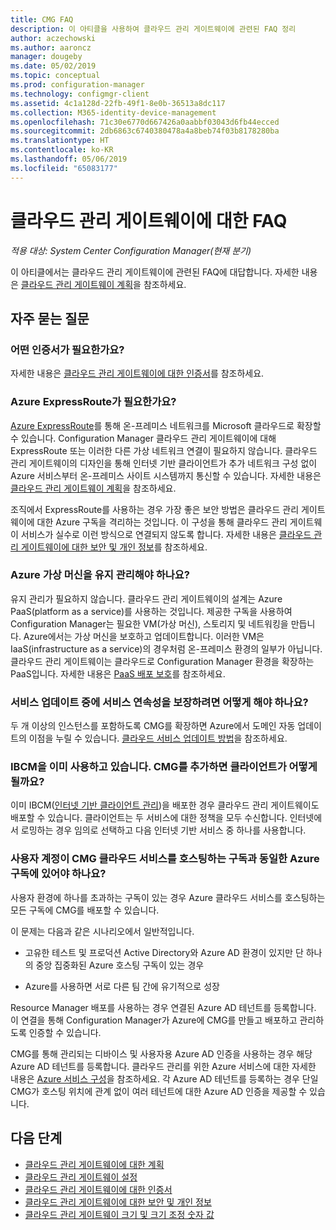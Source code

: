 ```yaml
---
title: CMG FAQ
description: 이 아티클을 사용하여 클라우드 관리 게이트웨이에 관련된 FAQ 정리
author: aczechowski
ms.author: aaroncz
manager: dougeby
ms.date: 05/02/2019
ms.topic: conceptual
ms.prod: configuration-manager
ms.technology: configmgr-client
ms.assetid: 4c1a128d-22fb-49f1-8e0b-36513a8dc117
ms.collection: M365-identity-device-management
ms.openlocfilehash: 71c30e6770d667426a0aabbf03043d6fb44ecced
ms.sourcegitcommit: 2db6863c6740380478a4a8beb74f03b8178280ba
ms.translationtype: HT
ms.contentlocale: ko-KR
ms.lasthandoff: 05/06/2019
ms.locfileid: "65083177"
---
```

# <a name="frequently-asked-questions-about-the-cloud-management-gateway"></a>클라우드 관리 게이트웨이에 대한 FAQ

*적용 대상: System Center Configuration Manager(현재 분기)*

이 아티클에서는 클라우드 관리 게이트웨이에 관련된 FAQ에 대답합니다. 자세한 내용은 [클라우드 관리 게이트웨이 계획](/sccm/core/clients/manage/cmg/plan-cloud-management-gateway)을 참조하세요.


## <a name="frequently-asked-questions"></a>자주 묻는 질문

### <a name="what-certificates-do-i-need"></a>어떤 인증서가 필요한가요?

자세한 내용은 [클라우드 관리 게이트웨이에 대한 인증서](/sccm/core/clients/manage/cmg/certificates-for-cloud-management-gateway)를 참조하세요.


### <a name="do-i-need-azure-expressroute"></a>Azure ExpressRoute가 필요한가요?

[Azure ExpressRoute](/azure/expressroute/expressroute-introduction)를 통해 온-프레미스 네트워크를 Microsoft 클라우드로 확장할 수 있습니다. Configuration Manager 클라우드 관리 게이트웨이에 대해 ExpressRoute 또는 이러한 다른 가상 네트워크 연결이 필요하지 않습니다. 클라우드 관리 게이트웨이의 디자인을 통해 인터넷 기반 클라이언트가 추가 네트워크 구성 없이 Azure 서비스부터 온-프레미스 사이트 시스템까지 통신할 수 있습니다. 자세한 내용은 [클라우드 관리 게이트웨이 계획](/sccm/core/clients/manage/cmg/plan-cloud-management-gateway)을 참조하세요.

조직에서 ExpressRoute를 사용하는 경우 가장 좋은 보안 방법은 클라우드 관리 게이트웨이에 대한 Azure 구독을 격리하는 것입니다. 이 구성을 통해 클라우드 관리 게이트웨이 서비스가 실수로 이런 방식으로 연결되지 않도록 합니다. 자세한 내용은 [클라우드 관리 게이트웨이에 대한 보안 및 개인 정보](/sccm/core/clients/manage/cmg/security-and-privacy-for-cloud-management-gateway)를 참조하세요.


### <a name="do-i-need-to-maintain-the-azure-virtual-machines"></a>Azure 가상 머신을 유지 관리해야 하나요?

유지 관리가 필요하지 않습니다. 클라우드 관리 게이트웨이의 설계는 Azure PaaS(platform as a service)를 사용하는 것입니다. 제공한 구독을 사용하여 Configuration Manager는 필요한 VM(가상 머신), 스토리지 및 네트워킹을 만듭니다. Azure에서는 가상 머신을 보호하고 업데이트합니다. 이러한 VM은 IaaS(infrastructure as a service)의 경우처럼 온-프레미스 환경의 일부가 아닙니다. 클라우드 관리 게이트웨이는 클라우드로 Configuration Manager 환경을 확장하는 PaaS입니다. 자세한 내용은 [PaaS 배포 보호](/azure/security/security-paas-deployments)를 참조하세요.


### <a name="how-can-i-ensure-service-continuity-during-service-updates"></a>서비스 업데이트 중에 서비스 연속성을 보장하려면 어떻게 해야 하나요?

두 개 이상의 인스턴스를 포함하도록 CMG를 확장하면 Azure에서 도메인 자동 업데이트의 이점을 누릴 수 있습니다. [클라우드 서비스 업데이트 방법](/azure/cloud-services/cloud-services-update-azure-service)을 참조하세요.


### <a name="im-already-using-ibcm-if-i-add-cmg-how-do-clients-behave"></a>IBCM을 이미 사용하고 있습니다. CMG를 추가하면 클라이언트가 어떻게 될까요?

이미 IBCM([인터넷 기반 클라이언트 관리](/sccm/core/clients/manage/plan-internet-based-client-management))을 배포한 경우 클라우드 관리 게이트웨이도 배포할 수 있습니다. 클라이언트는 두 서비스에 대한 정책을 모두 수신합니다. 인터넷에서 로밍하는 경우 임의로 선택하고 다음 인터넷 기반 서비스 중 하나를 사용합니다.


### <a name="do-the-user-accounts-have-to-be-in-the-same-azure-subscription-as-the-subscription-that-hosts-the-cmg-cloud-service"></a>사용자 계정이 CMG 클라우드 서비스를 호스팅하는 구독과 동일한 Azure 구독에 있어야 하나요?
<!--SCCMDocs-pr issue #2873-->
사용자 환경에 하나를 초과하는 구독이 있는 경우 Azure 클라우드 서비스를 호스팅하는 모든 구독에 CMG를 배포할 수 있습니다. 

이 문제는 다음과 같은 시나리오에서 일반적입니다.  

- 고유한 테스트 및 프로덕션 Active Directory와 Azure AD 환경이 있지만 단 하나의 중앙 집중화된 Azure 호스팅 구독이 있는 경우  

- Azure를 사용하면 서로 다른 팀 간에 유기적으로 성장  

Resource Manager 배포를 사용하는 경우 연결된 Azure AD 테넌트를 등록합니다. 이 연결을 통해 Configuration Manager가 Azure에 CMG를 만들고 배포하고 관리하도록 인증할 수 있습니다.  

CMG를 통해 관리되는 디바이스 및 사용자용 Azure AD 인증을 사용하는 경우 해당 Azure AD 테넌트를 등록합니다. 클라우드 관리를 위한 Azure 서비스에 대한 자세한 내용은 [Azure 서비스 구성](/sccm/core/servers/deploy/configure/azure-services-wizard)을 참조하세요. 각 Azure AD 테넌트를 등록하는 경우 단일 CMG가 호스팅 위치에 관계 없이 여러 테넌트에 대한 Azure AD 인증을 제공할 수 있습니다.



## <a name="next-steps"></a>다음 단계

- [클라우드 관리 게이트웨이에 대한 계획](/sccm/core/clients/manage/cmg/plan-cloud-management-gateway)
- [클라우드 관리 게이트웨이 설정](/sccm/core/clients/manage/cmg/setup-cloud-management-gateway)
- [클라우드 관리 게이트웨이에 대한 인증서](/sccm/core/clients/manage/cmg/certificates-for-cloud-management-gateway)
- [클라우드 관리 게이트웨이에 대한 보안 및 개인 정보](/sccm/core/clients/manage/cmg/security-and-privacy-for-cloud-management-gateway)
- [클라우드 관리 게이트웨이 크기 및 크기 조정 숫자 값](/sccm/core/plan-design/configs/size-and-scale-numbers#bkmk_cmg)
